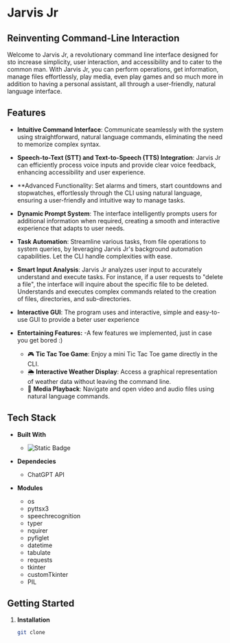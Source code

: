 # Jarvis Jr
## Reinventing Command-Line Interaction

Welcome to Jarvis Jr, a revolutionary command line interface designed for sto increase simplicity, user interaction, and accessibility and to cater to the common man. With Jarvis Jr, you can perform operations, get information, manage files effortlessly, play media, even play games and so much more in addition to having a personal assistant, all through a user-friendly, natural language interface.

## Features

- **Intuitive Command Interface**: Communicate seamlessly with the system using straightforward, natural language commands, eliminating the need to memorize complex syntax.

- **Speech-to-Text (STT) and Text-to-Speech (TTS) Integration**: Jarvis Jr can efficiently process voice inputs and provide clear voice feedback, enhancing accessibility and user experience.

- **Advanced Functionality: Set alarms and timers, start countdowns and stopwatches,  effortlessly through the CLI using natural language, ensuring a user-friendly and intuitive way to manage tasks.

- **Dynamic Prompt System**: The interface intelligently prompts users for additional information when required, creating a smooth and interactive experience that adapts to user needs.

- **Task Automation**: Streamline various tasks, from file operations to system queries, by leveraging Jarvis Jr's background automation capabilities. Let the CLI handle complexities with ease.

- **Smart Input Analysis**: Jarvis Jr analyzes user input to accurately understand and execute tasks. For instance, if a user requests to "delete a file", the interface will inquire about the specific file to be deleted. Understands and executes complex commands related to the creation of files, directories, and sub-directories.

- **Interactive GUI**: The program uses and interactive, simple and easy-to-use GUI to provide a beter user experience

- **Entertaining Features:**
  -A few features we implemented, just in case you get bored :) 
  - 🎮 **Tic Tac Toe Game**: Enjoy a mini Tic Tac Toe game directly in the CLI.
  - 🌦️ **Interactive Weather Display**: Access a graphical representation of weather data without leaving the command line.
  - 🎵 **Media Playback**: Navigate and open video and audio files using natural language commands.


## Tech Stack
- **Built With**
   - ![Static Badge](https://img.shields.io/badge/Python-brightgreen)

- **Dependecies**
  - ChatGPT API

- **Modules**
  - os
  - pyttsx3
  - speechrecognition
  - typer
  - nquirer
  - pyfiglet
  - datetime
  - tabulate
  - requests
  - tkinter
  - customTkinter
  - PIL

## Getting Started

1. **Installation**

   ```bash
   git clone 
